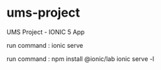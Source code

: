 # ums-project
UMS Project - IONIC 5 App

run command : ionic serve

run command : npm install @ionic/lab
              ionic serve -l
